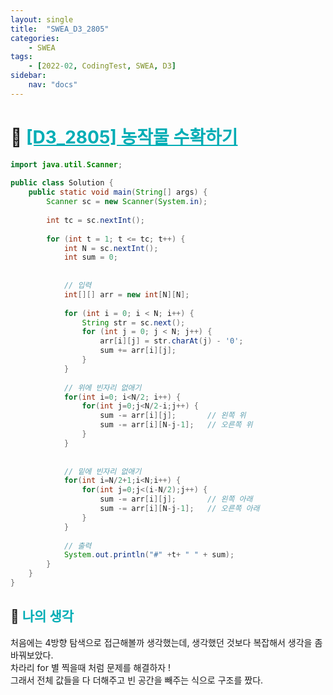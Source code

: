```yaml
---
layout: single
title:  "SWEA_D3_2805"
categories: 
    - SWEA
tags: 
    - [2022-02, CodingTest, SWEA, D3]
sidebar:
    nav: "docs"
---
```


# 📁 <b><a style="color:#00adb5" href="https://swexpertacademy.com/main/code/problem/problemDetail.do?contestProbId=AV7GLXqKAWYDFAXB" target=_blank>[D3_2805] 농작물 수확하기</a></b>

```java
import java.util.Scanner;
 
public class Solution {
    public static void main(String[] args) {
        Scanner sc = new Scanner(System.in);
 
        int tc = sc.nextInt();
 
        for (int t = 1; t <= tc; t++) {
            int N = sc.nextInt();
            int sum = 0;
 
 
            // 입력
            int[][] arr = new int[N][N];
 
            for (int i = 0; i < N; i++) {
                String str = sc.next();
                for (int j = 0; j < N; j++) {
                    arr[i][j] = str.charAt(j) - '0';
                    sum += arr[i][j];
                }
            }
 
            // 위에 빈자리 없애기
            for(int i=0; i<N/2; i++) {
                for(int j=0;j<N/2-i;j++) {
                    sum -= arr[i][j];       // 왼쪽 위
                    sum -= arr[i][N-j-1];   // 오른쪽 위
                }
            }
             
             
            // 밑에 빈자리 없애기
            for(int i=N/2+1;i<N;i++) {
                for(int j=0;j<(i-N/2);j++) {
                    sum -= arr[i][j];       // 왼쪽 아래
                    sum -= arr[i][N-j-1];   // 오른쪽 아래
                }
            }
             
            // 출력
            System.out.println("#" +t+ " " + sum);
        }
    }
}
```


## 🤔 <b><a style="color:#00adb5">나의 생각</a></b>
처음에는 4방향 탐색으로 접근해볼까 생각했는데, 생각했던 것보다 복잡해서 생각을 좀 바꿔보았다.<br>
차라리 for 별 찍을때 처럼 문제를 해결하자 ! <br>
그래서 전체 값들을 다 더해주고 빈 공간을 빼주는 식으로 구조를 짰다.